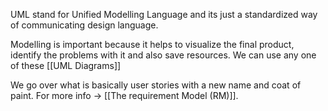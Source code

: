 UML stand for Unified Modelling Language and its just a standardized way of communicating design language.

Modelling is important because it helps to visualize the final product, identify the problems with it and also save resources. We can use any one of these [[UML Diagrams]]

We go over what is basically user stories with a new name and coat of paint. For more info -> [[The requirement Model (RM)]].

